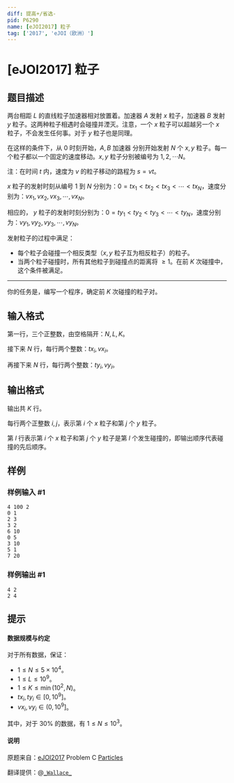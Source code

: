 ```yaml
---
diff: 提高+/省选-
pid: P6290
name: [eJOI2017] 粒子
tag: ['2017', 'eJOI（欧洲）']
---
```

# [eJOI2017] 粒子
## 题目描述

两台相距 $L$ 的直线粒子加速器相对放置着。加速器 $A$ 发射 $x$ 粒子，加速器 $B$ 发射 $y$ 粒子。这两种粒子相遇时会碰撞并湮灭。注意，一个 $x$ 粒子可以超越另一个 $x$ 粒子，不会发生任何事。对于 $y$ 粒子也是同理。

在这样的条件下，从 $0$ 时刻开始，$A,B$ 加速器 分别开始发射 $N$ 个 $x,y$ 粒子。每一个粒子都以一个固定的速度移动。$x,y$ 粒子分别被编号为 $1,2,\cdots N$。

注：在时间 $t$ 内，速度为 $v$ 的粒子移动的路程为 $s = vt$。

$x$ 粒子的发射时刻从编号 $1$ 到 $N$ 分别为：$0 = tx_1 <  tx_2 < tx_3 < \cdots < tx_N$，速度分别为：$vx_1, vx_2, vx_3, \cdots, vx_N$。

相应的， $y$ 粒子的发射时刻分别为：$0 = ty_1 <  ty_2 < ty_3 < \cdots < ty_N$，速度分别为：$vy_1, vy_2, vy_3, \cdots, vy_N$。

发射粒子的过程中满足：

- 每个粒子会碰撞一个相反类型（$x,y$ 粒子互为相反粒子）的粒子。
- 当两个粒子碰撞时，所有其他粒子到碰撞点的距离将 $\ge 1$。在前 $K$ 次碰撞中，这个条件被满足。

------------------------

你的任务是，编写一个程序，确定前 $K$ 次碰撞的粒子对。
## 输入格式

第一行，三个正整数，由空格隔开：$N,L,K$。

接下来 $N$ 行，每行两个整数：$tx_i,vx_i$。

再接下来 $N$ 行，每行两个整数：$ty_i,vy_i$。
## 输出格式

输出共 $K$ 行。

每行两个正整数 $i,j$，表示第 $i$ 个 $x$ 粒子和第 $j$ 个 $y$ 粒子。

第 $l$ 行表示第 $i$ 个 $x$ 粒子和第 $j$ 个 $y$ 粒子是第 $l$ 个发生碰撞的，即输出顺序代表碰撞的先后顺序。
## 样例

### 样例输入 #1
```
4 100 2
0 1
2 3
3 2
6 10
0 5
3 10
5 1
7 20
```
### 样例输出 #1
```
4 2
2 4
```
## 提示

#### 数据规模与约定

对于所有数据，保证：

- $1 \le N \le 5\times 10^4$。
- $1 \le L \le 10^9$。
- $1\le K \le \min(10^2,N)$。
- $tx_i,ty_i \in [0,10^9]$。
- $vx_i,vy_i \in (0,10^9]$。

其中，对于 $30 \%$ 的数据，有 $1 \le N \le 10^3$。

#### 说明

原题来自：[eJOI2017](www.ejoi.org) Problem C [Particles](http://ejoi.org/wp-content/themes/ejoi/assets/pdfs/tasks_day_1/EN/particles_statement-en.pdf)

翻译提供：@[```_Wallace_```](https://www.luogu.com.cn/user/61430)
